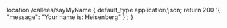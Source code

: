 location /callees/sayMyName {
    default_type application/json;
    return 200 '{ "message": "Your name is: Heisenberg" }';
}